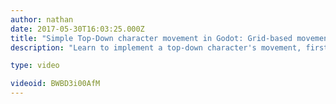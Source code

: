 ```yaml
---
author: nathan
date: 2017-05-30T16:03:25.000Z
title: "Simple Top-Down character movement in Godot: Grid-based movement 1/4"
description: "Learn to implement a top-down character's movement, first in 4 and then in 8 directions!"

type: video

videoid: BWBD3i00AfM
---
```


